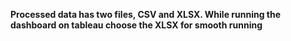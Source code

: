 **Processed data has two files, CSV and XLSX. While running the dashboard on tableau choose the XLSX for smooth running**
